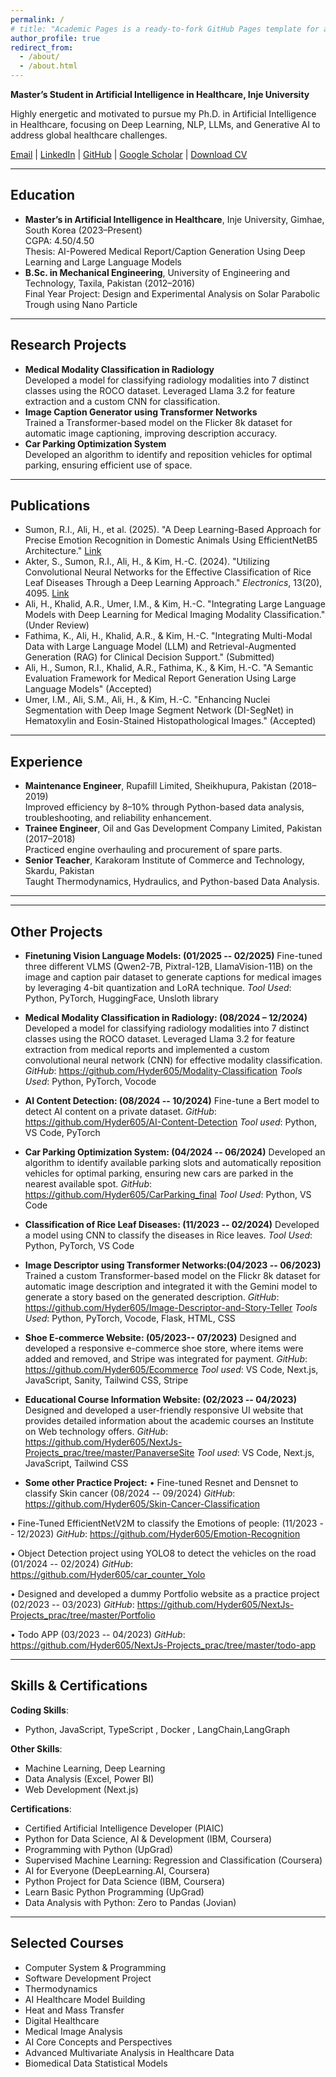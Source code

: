 ```yaml
---
permalink: /
# title: "Academic Pages is a ready-to-fork GitHub Pages template for academic personal websites"
author_profile: true
redirect_from: 
  - /about/
  - /about.html
---
```



**Master’s Student in Artificial Intelligence in Healthcare, Inje University**

Highly energetic and motivated to pursue my Ph.D. in Artificial Intelligence in Healthcare, focusing on Deep Learning, NLP, LLMs, and Generative AI to address global healthcare challenges.

[Email](mailto:Haiderali605@hotmail.com) | [LinkedIn](https://www.linkedin.com/in/haider-ali605) | [GitHub](https://github.com/Hyder605) | [Google Scholar](https://scholar.google.com/citations?user=BUQ9ChkAAAAJ&hl=en&authuser=1) | [Download CV](/files/Haider_Ali_CV.pdf)

---

## Education

- **Master’s in Artificial Intelligence in Healthcare**, Inje University, Gimhae, South Korea (2023–Present)  
  CGPA: 4.50/4.50  
  Thesis: AI-Powered Medical Report/Caption Generation Using Deep Learning and Large Language Models
- **B.Sc. in Mechanical Engineering**, University of Engineering and Technology, Taxila, Pakistan (2012–2016)  
  Final Year Project: Design and Experimental Analysis on Solar Parabolic Trough using Nano Particle

---

## Research Projects

- **Medical Modality Classification in Radiology**  
  Developed a model for classifying radiology modalities into 7 distinct classes using the ROCO dataset. Leveraged Llama 3.2 for feature extraction and a custom CNN for classification.
- **Image Caption Generator using Transformer Networks**  
  Trained a Transformer-based model on the Flicker 8k dataset for automatic image captioning, improving description accuracy.
- **Car Parking Optimization System**  
  Developed an algorithm to identify and reposition vehicles for optimal parking, ensuring efficient use of space.

---

## Publications

- Sumon, R.I., Ali, H., et al. (2025). "A Deep Learning-Based Approach for Precise Emotion Recognition in Domestic Animals Using EfficientNetB5 Architecture." [Link](#)
- Akter, S., Sumon, R.I., Ali, H., & Kim, H.-C. (2024). "Utilizing Convolutional Neural Networks for the Effective Classification of Rice Leaf Diseases Through a Deep Learning Approach." *Electronics*, 13(20), 4095. [Link](#)
- Ali, H., Khalid, A.R., Umer, I.M., & Kim, H.-C. "Integrating Large Language Models with Deep Learning for Medical Imaging Modality Classification." (Under Review)
- Fathima, K., Ali, H., Khalid, A.R., & Kim, H.-C. "Integrating Multi-Modal Data with Large Language Model (LLM) and Retrieval-Augmented Generation (RAG) for Clinical Decision Support." (Submitted)
- Ali, H., Sumon, R.I., Khalid, A.R., Fathima, K., & Kim, H.-C. "A Semantic Evaluation Framework for Medical Report Generation Using Large Language Models" (Accepted)
- Umer, I.M., Ali, S.M., Ali, H., & Kim, H.-C. "Enhancing Nuclei Segmentation with Deep Image Segment Network (DI-SegNet) in Hematoxylin and Eosin-Stained Histopathological Images." (Accepted)

---

## Experience

- **Maintenance Engineer**, Rupafill Limited, Sheikhupura, Pakistan (2018–2019)  
  Improved efficiency by 8–10% through Python-based data analysis, troubleshooting, and reliability enhancement.
- **Trainee Engineer**, Oil and Gas Development Company Limited, Pakistan (2017–2018)  
  Practiced engine overhauling and procurement of spare parts.
- **Senior Teacher**, Karakoram Institute of Commerce and Technology, Skardu, Pakistan  
  Taught Thermodynamics, Hydraulics, and Python-based Data Analysis.

---
---

## Other Projects

- **Finetuning Vision Language Models: (01/2025 -- 02/2025)**
Fine-tuned three different VLMS (Qwen2-7B, Pixtral-12B, LlamaVision-11B) on the image and caption pair dataset to generate captions for medical images by leveraging 4-bit quantization and LoRA technique.
*Tool Used*: Python, PyTorch, HuggingFace, Unsloth library

- **Medical Modality Classification in Radiology: (08/2024 – 12/2024)**
Developed a model for classifying radiology modalities into 7 distinct classes using the ROCO dataset. Leveraged Llama 3.2 for feature extraction from medical reports and implemented a custom convolutional neural network (CNN) for effective modality classification.
*GitHub*: https://github.com/Hyder605/Modality-Classification
*Tools Used*: Python, PyTorch, Vocode

- **AI Content Detection: (08/2024 -- 10/2024)**
Fine-tune a Bert model to detect AI content on a private dataset.
*GitHub*: https://github.com/Hyder605/AI-Content-Detection
*Tool used*: Python, VS Code, PyTorch 

- **Car Parking Optimization System: (04/2024 -- 06/2024)**
Developed an algorithm to identify available parking slots and automatically reposition vehicles for optimal parking, ensuring new cars are parked in the nearest available spot.
*GitHub*: https://github.com/Hyder605/CarParking_final
*Tool Used*: Python, VS Code

- **Classification of Rice Leaf Diseases: (11/2023 -- 02/2024)**
Developed a model using CNN to classify the diseases in Rice leaves.
*Tool Used*: Python, PyTorch, VS Code

- **Image Descriptor using Transformer Networks:(04/2023 -- 06/2023)**
Trained a custom Transformer-based model on the Flickr 8k dataset for automatic image description and integrated it with the Gemini model to generate a story based on the generated description.
*GitHub*: https://github.com/Hyder605/Image-Descriptor-and-Story-Teller
*Tools Used*: Python, PyTorch, Vocode, Flask, HTML, CSS


- **Shoe E-commerce Website: (05/2023-- 07/2023)**
Designed and developed a responsive e-commerce shoe store, where items were added and removed, and Stripe was integrated for payment.
*GitHub*: https://github.com/Hyder605/Ecommerce
*Tool used*: VS Code, Next.js, JavaScript, Sanity, Tailwind CSS, Stripe 


- **Educational Course Information Website: (02/2023 -- 04/2023)**
Designed and developed a user-friendly responsive UI website that provides detailed information about the academic courses an Institute on Web technology offers.
*GitHub*: https://github.com/Hyder605/NextJs-Projects_prac/tree/master/PanaverseSite
*Tool used*:  VS Code, Next.js, JavaScript, Tailwind CSS


- **Some other Practice Project:**
•	Fine-tuned Resnet and Densnet to classify Skin cancer (08/2024 -- 09/2024)
*GitHub*: https://github.com/Hyder605/Skin-Cancer-Classification

•	Fine-Tuned EfficientNetV2M to classify the Emotions of people: (11/2023 -- 12/2023)
*GitHub*: https://github.com/Hyder605/Emotion-Recognition

•	Object Detection project using YOLO8 to detect the vehicles on the road (01/2024 -- 02/2024)
*GitHub*: https://github.com/Hyder605/car_counter_Yolo

•	Designed and developed a dummy Portfolio website as a practice project (02/2023 -- 03/2023)
*GitHub*: https://github.com/Hyder605/NextJs-Projects_prac/tree/master/Portfolio

•	Todo APP (03/2023 -- 04/2023)
*GitHub*: https://github.com/Hyder605/NextJs-Projects_prac/tree/master/todo-app

---

## Skills & Certifications

**Coding Skills**:
- Python, JavaScript, TypeScript , Docker , LangChain,LangGraph

**Other Skills**:
- Machine Learning, Deep Learning
- Data Analysis (Excel, Power BI)
- Web Development (Next.js)

**Certifications**:
- Certified Artificial Intelligence Developer (PIAIC)
- Python for Data Science, AI & Development (IBM, Coursera)
- Programming with Python (UpGrad)
- Supervised Machine Learning: Regression and Classification (Coursera)
- AI for Everyone (DeepLearning.AI, Coursera)
- Python Project for Data Science (IBM, Coursera)
- Learn Basic Python Programming (UpGrad)
- Data Analysis with Python: Zero to Pandas (Jovian)

---

## Selected Courses

- Computer System & Programming
- Software Development Project
- Thermodynamics
- AI Healthcare Model Building
- Heat and Mass Transfer
- Digital Healthcare
- Medical Image Analysis
- AI Core Concepts and Perspectives
- Advanced Multivariate Analysis in Healthcare Data
- Biomedical Data Statistical Models